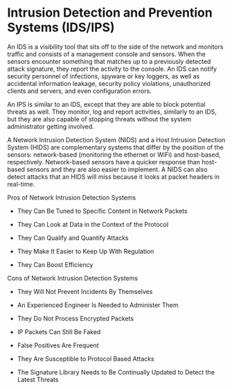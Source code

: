 # Intrusion Detection and Prevention Systems (IDS/IPS)

An IDS is a visibility tool that sits off to the side of the network and monitors traffic and consists of a management console and sensors. When the sensors encounter something that matches up to a previously detected attack signature, they report the activity to the console. An IDS can notify security personnel of infections, spyware or key loggers, as well as accidental information leakage, security policy violations, unauthorized clients and servers, and even configuration errors.

An IPS is similar to an IDS, except that they are able to block potential threats as well. They monitor, log and report activities, similarly to an IDS, but they are also capable of stopping threats without the system administrator getting involved.

A Network Intrusion Detection System (NIDS) and a Host Intrusion Detection System (HIDS) are complementary systems that differ by the position of the sensors: network-based (monitoring the ethernet or WiFi) and host-based, respectively. Network-based sensors have a quicker response than host-based sensors and they are also easier to implement. A NIDS can also detect attacks that an HIDS will miss because it looks at packet headers in real-time.

Pros of Network Intrusion Detection Systems

- They Can Be Tuned to Specific Content in Network Packets

- They Can Look at Data in the Context of the Protocol

- They Can Qualify and Quantify Attacks

- They Make It Easier to Keep Up With Regulation

- They Can Boost Efficiency

Cons of Network Intrusion Detection Systems

- They Will Not Prevent Incidents By Themselves

- An Experienced Engineer Is Needed to Administer Them

- They Do Not Process Encrypted Packets

- IP Packets Can Still Be Faked

- False Positives Are Frequent

- They Are Susceptible to Protocol Based Attacks

- The Signature Library Needs to Be Continually Updated to Detect the Latest Threats
